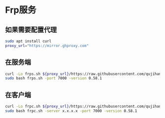 # Frp服务

## 如果需要配置代理
```bash
sudo apt install curl 
proxy_url="https://mirror.ghproxy.com"
```

## 在服务端
```bash
curl -Lo frps.sh ${proxy_url}/https://raw.githubusercontent.com/qujihan/frp/main/frps.sh 
sudo bash frps.sh -port 7000 -version 0.58.1
```

## 在客户端
```bash
curl -Lo frpc.sh ${proxy_url}/https://raw.githubusercontent.com/qujihan/frp/main/frpc.sh 
sudo bash frpc.sh -server x.x.x.x -port 7000 -version 0.58.1 
```